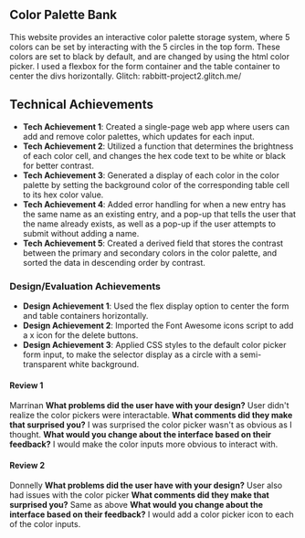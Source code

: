 ## Color Palette Bank
This website provides an interactive color palette storage system, where 5 colors can be set by interacting with the 5 circles in the top form. These colors are set to black by default, and are changed by using the html color picker. I used a flexbox for the form container and the table container to center the divs horizontally. 
Glitch: rabbitt-project2.glitch.me/

## Technical Achievements
- **Tech Achievement 1**: Created a single-page web app where users can add and remove color palettes, which updates for each input. 
- **Tech Achievement 2**: Utilized a function that determines the brightness of each color cell, and changes the hex code text to be white or black for better contrast. 
- **Tech Achievement 3**: Generated a display of each color in the color palette by setting the background color of the corresponding table cell to its hex color value. 
- **Tech Achievement 4**: Added error handling for when a new entry has the same name as an existing entry, and a pop-up that tells the user that the name already exists, as well as a pop-up if the user attempts to submit without adding a name. 
- **Tech Achievement 5**: Created a derived field that stores the contrast between the primary and secondary colors in the color palette, and sorted the data in descending order by contrast.
 
### Design/Evaluation Achievements
- **Design Achievement 1**: Used the flex display option to center the form and table containers horizontally. 
- **Design Achievement 2**: Imported the Font Awesome icons script to add a x icon for the delete buttons.
- **Design Achievement 3**: Applied CSS styles to the default color picker form input, to make the selector display as a circle with a semi-transparent white background.

#### Review 1
Marrinan
**What problems did the user have with your design?**
User didn't realize the color pickers were interactable.
**What comments did they make that surprised you?**
I was surprised the color picker wasn't as obvious as I thought.
**What would you change about the interface based on their feedback?**
I would make the color inputs more obvious to interact with.

#### Review 2
Donnelly
**What problems did the user have with your design?**
User also had issues with the color picker
**What comments did they make that surprised you?**
Same as above
**What would you change about the interface based on their feedback?**
I would add a color picker icon to each of the color inputs.